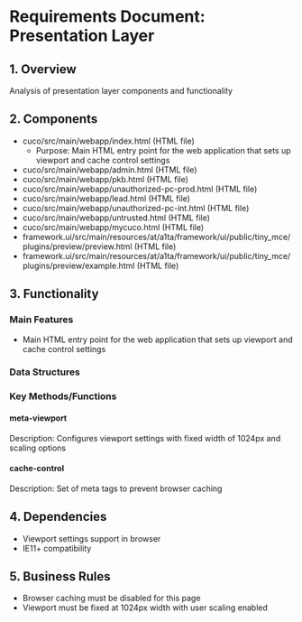 # Requirements Document: Presentation Layer

## 1. Overview
Analysis of presentation layer components and functionality

## 2. Components
- cuco/src/main/webapp/index.html (HTML file)
  - Purpose: Main HTML entry point for the web application that sets up viewport and cache control settings
- cuco/src/main/webapp/admin.html (HTML file)
- cuco/src/main/webapp/pkb.html (HTML file)
- cuco/src/main/webapp/unauthorized-pc-prod.html (HTML file)
- cuco/src/main/webapp/lead.html (HTML file)
- cuco/src/main/webapp/unauthorized-pc-int.html (HTML file)
- cuco/src/main/webapp/untrusted.html (HTML file)
- cuco/src/main/webapp/mycuco.html (HTML file)
- framework.ui/src/main/resources/at/a1ta/framework/ui/public/tiny_mce/plugins/preview/preview.html (HTML file)
- framework.ui/src/main/resources/at/a1ta/framework/ui/public/tiny_mce/plugins/preview/example.html (HTML file)

## 3. Functionality
### Main Features
- Main HTML entry point for the web application that sets up viewport and cache control settings

### Data Structures

### Key Methods/Functions
#### meta-viewport
Description: Configures viewport settings with fixed width of 1024px and scaling options
#### cache-control
Description: Set of meta tags to prevent browser caching

## 4. Dependencies
- Viewport settings support in browser
- IE11+ compatibility

## 5. Business Rules
- Browser caching must be disabled for this page
- Viewport must be fixed at 1024px width with user scaling enabled

